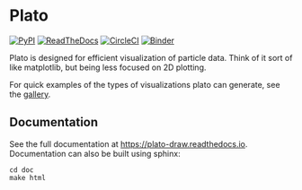 # Plato

[![PyPI](https://img.shields.io/pypi/v/plato-draw.svg?style=flat)](https://pypi.org/project/plato-draw/)
[![ReadTheDocs](https://img.shields.io/readthedocs/plato-draw.svg?style=flat)](https://plato-draw.readthedocs.io/en/latest/)
[![CircleCI](https://img.shields.io/circleci/project/github/glotzerlab/plato/master.svg?style=flat)](https://circleci.com/gh/glotzerlab/plato)
[![Binder](https://mybinder.org/badge_logo.svg)](https://mybinder.org/v2/gh/glotzerlab/plato/master?filepath=examples)

Plato is designed for efficient visualization of particle data.
Think of it sort of like matplotlib, but being less focused on 2D plotting.

For quick examples of the types of visualizations plato can generate,
see the
[gallery](https://github.com/glotzerlab/plato-gallery).

## Documentation

See the full documentation at https://plato-draw.readthedocs.io.
Documentation can also be built using sphinx:

```
cd doc
make html
```
